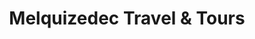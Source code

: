 ---
title: "Melquizedec Travel & Tours"
url: /san-pablo/melquizedec-travel-and-tours/
shop: travel agency
---